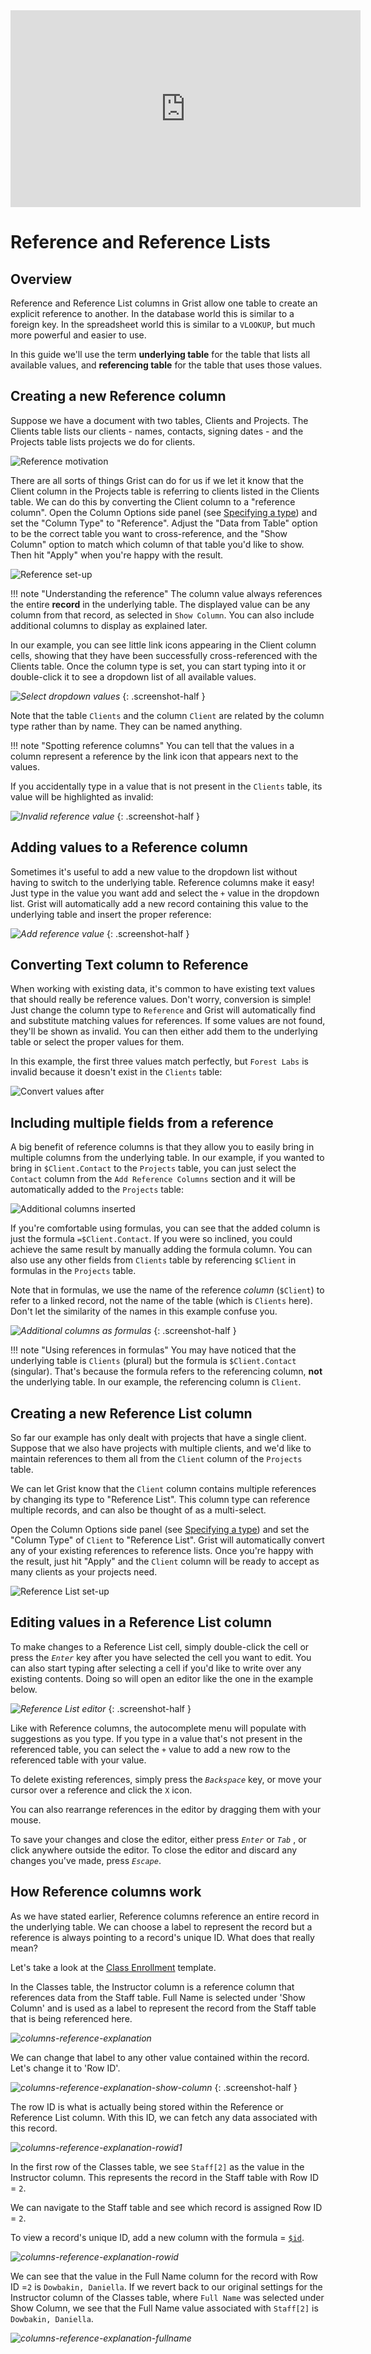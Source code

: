 <iframe width="560" height="315" src="https://www.youtube.com/embed/fkn2YCxEvTc?rel=0" frameborder="0" allow="accelerometer; autoplay; encrypted-media; gyroscope; picture-in-picture" allowfullscreen></iframe>

# Reference and Reference Lists

## Overview

Reference and Reference List columns in Grist allow one table to create an explicit reference
to another. In the database world this is similar to a foreign key. In the spreadsheet world
this is similar to a `VLOOKUP`, but much more powerful and easier to use.

In this guide we'll use the term **underlying table** for the table that lists all available values,
and **referencing table** for the table that uses those values.

## Creating a new Reference column

Suppose we have a document with two tables, Clients and Projects.  The Clients table lists
our clients - names, contacts, signing dates - and the Projects table lists projects we do for
clients.

![Reference motivation](images/columns/columns-reference-clients-projects.png)

There are all sorts of things Grist can do for us if we let it know that the Client column
in the Projects table is referring to clients listed in the Clients table.  We can do this
by converting the Client column to a "reference column".  Open the Column Options side
panel (see [Specifying a type](col-types.md#specifying-a-type)) and set the "Column Type"
to "Reference".  Adjust the "Data from Table" option to be the correct table you want
to cross-reference, and the "Show Column" option to match which column of that table
you'd like to show.  Then hit "Apply" when you're happy with the result.

![Reference set-up](images/columns/columns-reference-link-client.png)

!!! note "Understanding the reference"
    The column value always references the entire **record** in the underlying table. The displayed
    value can be any column from that record, as selected in `Show Column`. You can also include
    additional columns to display as explained later.

In our example, you can see little link icons appearing in the Client
column cells, showing that they have been successfully cross-referenced with the Clients table.
Once the column type is set, you can start typing into it or double-click it to see a dropdown
list of all available values.

*![Select dropdown values](images/column-ref-select-dropdown.png)*
{: .screenshot-half }

Note that the table `Clients` and the column `Client` are related by the column type rather than
by name. They can be named anything.

!!! note "Spotting reference columns"
    You can tell that the values in a column represent a reference by the link icon that appears
    next to the values.

If you accidentally type in a value that is not present in the `Clients` table, its value will be
highlighted as invalid:

*![Invalid reference value](images/column-ref-invalid.png)*
{: .screenshot-half }

## Adding values to a Reference column

Sometimes it's useful to add a new value to the dropdown list without having to switch to the
underlying table. Reference columns make it easy! Just type in the value you want add and select the
`+` value in the dropdown list. Grist will automatically add a new record containing this value to
the underlying table and insert the proper reference:

*![Add reference value](images/column-ref-add-value.png)*
{: .screenshot-half }

## Converting Text column to Reference

When working with existing data, it's common to have existing text values that should really be
reference values. Don't worry, conversion is simple! Just change the column type to `Reference` and
Grist will automatically find and substitute matching values for references. If some values are not
found, they'll be shown as invalid. You can then either add them to the underlying table or select
the proper values for them.

In this example, the first three values match perfectly, but `Forest Labs` is invalid because it
doesn't exist in the `Clients` table:

![Convert values after](images/column-ref-convert-after.png)

## Including multiple fields from a reference

A big benefit of reference columns is that they allow you to easily bring in multiple columns from
the underlying table. In our example, if you wanted to bring in `$Client.Contact` to the `Projects`
table, you can just select the `Contact` column from the `Add Reference Columns` section and it will be
automatically added to the `Projects` table:

![Additional columns inserted](images/column-ref-other-columns.png)

If you're comfortable using formulas, you can see that the added column is just the formula
`=$Client.Contact`. If you were so inclined, you could achieve the same result by manually adding
the formula column. You can also use any other fields from `Clients` table by referencing `$Client`
in formulas in the `Projects` table.

Note that in formulas, we use the name of the reference *column* (`$Client`) to refer to a linked
record, not the name of the table (which is `Clients` here). Don't let the similarity of the names
in this example confuse you.

*![Additional columns as formulas](images/column-ref-other-formula.png)*
{: .screenshot-half }

!!! note "Using references in formulas"
    You may have noticed that the underlying table is `Clients` (plural) but the formula is
    `$Client.Contact` (singular). That's because the formula refers to the referencing column,
    **not** the underlying table. In our example, the referencing column is `Client`.

## Creating a new Reference List column


So far our example has only dealt with projects that have a single client. Suppose that
we also have projects with multiple clients, and we'd like to maintain references to
them all from the `Client` column of the `Projects` table.

We can let Grist know that the `Client` column contains multiple references by changing its
type to "Reference List". This column type can reference multiple records, and can also be
thought of as a multi-select.

Open the Column Options side panel (see [Specifying a type](col-types.md#specifying-a-type))
and set the "Column Type" of `Client` to "Reference List". Grist will automatically convert
any of your existing references to reference lists. Once you're happy with the result, just
hit "Apply" and the `Client` column will be ready to accept as many clients as your projects need.

![Reference List set-up](images/columns/columns-reference-list-transform.png)

## Editing values in a Reference List column

To make changes to a Reference List cell, simply double-click the cell or press the
<code class="keys">*Enter*</code> key after you have selected the cell you want to
edit. You can also start typing after selecting a cell if you'd like to write over
any existing contents. Doing so will open an editor like the one in the example below.

*![Reference List editor](images/columns/columns-reference-list-editor.png)*
{: .screenshot-half }

Like with Reference columns, the autocomplete menu will populate with suggestions
as you type. If you type in a value that's not present in the referenced table, you
can select the `+` value to add a new row to the referenced table with your value.

To delete existing references, simply press the <code class="keys">*Backspace*</code>
key, or move your cursor over a reference and click the `X` icon.

You can also rearrange references in the editor by dragging them with your mouse.

To save your changes and close the editor, either press <code class="keys">*Enter*</code>
or <code class="keys">*Tab*</code> , or click anywhere outside the editor.
To close the editor and discard any changes you've made, press
<code class="keys">*Escape*</code>.

## How Reference columns work

As we have stated earlier, Reference columns reference an entire record in the underlying table. We can choose a label to represent the record but a reference is always pointing to a record's unique ID. What does that really mean?

Let's take a look at the [Class Enrollment](https://templates.getgrist.com/doc/afterschool-program/p/2/m/fork) template.

In the Classes table, the Instructor column is a reference column that references data from the Staff table. Full Name is selected under 'Show Column' and is used as a label to represent the record from the Staff table that is being referenced here.

*![columns-reference-explanation](images/columns/columns-reference-explanation.png)*

We can change that label to any other value contained within the record. Let's change it to 'Row ID'. 

<span class="screenshot-large">*![columns-reference-explanation-show-column](images/columns/columns-reference-explanation-show-column.png)*</span>
{: .screenshot-half }

The row ID is what is actually being stored within the Reference or Reference List column. With this ID, we can fetch any data associated with this record. 

*![columns-reference-explanation-rowid1](images/columns/columns-reference-explanation-rowid1.png)*

In the first row of the Classes table, we see `Staff[2]` as the value in the Instructor column. This represents the record in the Staff table with Row ID = `2`.

We can navigate to the Staff table and see which record is assigned Row ID = `2`.

To view a record's unique ID, add a new column with the formula = [`$id`](formula-cheat-sheet.md#using-a-records-unique-identifier-in-formulas). 

*![columns-reference-explanation-rowid](images/columns/columns-reference-explanation-rowid.png)*

We can see that the value in the Full Name column for the record with Row ID =`2` is `Dowbakin, Daniella`. If we revert back to our original settings for the Instructor column of the Classes table, where `Full Name` was selected under Show Column, we see that the Full Name value associated with `Staff[2]` is `Dowbakin, Daniella`.

*![columns-reference-explanation-fullname](images/columns/columns-reference-explanation-fullname.png)*
